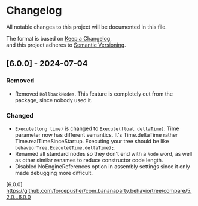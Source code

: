 # Changelog  
All notable changes to this project will be documented in this file.  
  
The format is based on [Keep a Changelog](https://keepachangelog.com/en/1.1.0/),  
and this project adheres to [Semantic Versioning](https://semver.org/spec/v2.0.0.html).  
  
## [6.0.0] - 2024-07-04  
### Removed  
- Removed `RollbackNodes`. This feature is completely cut from the package, since nobody used it.  
  
### Changed  
- `Execute(long time)` is changed to `Execute(float deltaTime)`. Time parameter now has different semantics. It's Time.deltaTime rather Time.realTimeSinceStartup. Executing your tree should be like `behaviorTree.Execute(Time.deltaTime);`.  
- Renamed all standard nodes so they don't end with a `Node` word, as well as other similar renames to reduce constructor code length.  
- Disabled NoEngineReferences option in assembly settings since it only made debugging more difficult.  
  
[6.0.0] https://github.com/forcepusher/com.bananaparty.behaviortree/compare/5.2.0...6.0.0  
